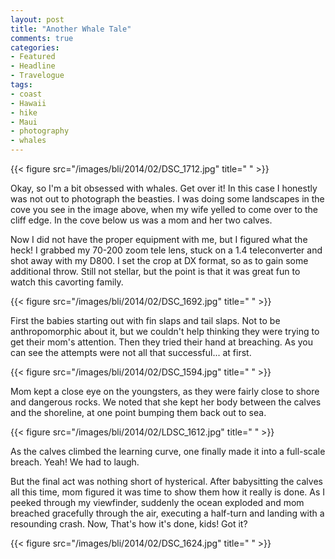 ```yaml
---
layout: post
title: "Another Whale Tale"
comments: true
categories:
- Featured
- Headline
- Travelogue
tags:
- coast
- Hawaii
- hike
- Maui
- photography
- whales
---
```


{{< figure src="/images/bli/2014/02/DSC_1712.jpg" title="  " >}}

Okay, so I'm a bit obsessed with whales. Get over it! In this case I honestly was not out to photograph the beasties. I was doing some landscapes in the cove you see in the image above, when my wife yelled to come over to the cliff edge. In the cove below us was a mom and her two calves. 

<!--more-->

Now I did not have the proper equipment with me, but I figured what the heck! I grabbed my 70-200 zoom tele lens, stuck on a 1.4 teleconverter and shot away with my D800. I set the crop at DX format, so as to gain some additional throw. Still not stellar, but the point is that it was great fun to watch this cavorting family. 

{{< figure src="/images/bli/2014/02/DSC_1692.jpg" title="  " >}}

First the babies starting out with fin slaps and tail slaps. Not to be anthropomorphic about it, but we couldn't help thinking they were trying to get their mom's attention. Then they tried their hand at breaching. As you can see the attempts were not all that successful... at first. 

{{< figure src="/images/bli/2014/02/DSC_1594.jpg" title="  " >}}

Mom kept a close eye on the youngsters, as they were fairly close to shore and dangerous rocks. We noted that she kept her body between the calves and the shoreline, at one point bumping them back out to sea. 

{{< figure src="/images/bli/2014/02/LDSC_1612.jpg" title="  " >}}

As the calves climbed the learning curve, one finally made it into a full-scale breach. Yeah! We had to laugh.

But the final act was nothing short of hysterical. After babysitting the calves all this time, mom figured it was time to show them how it really is done. As I peeked through my viewfinder, suddenly the ocean exploded and mom breached gracefully through the air, executing a half-turn and landing with a resounding crash. Now, That's how it's done, kids! Got it?

{{< figure src="/images/bli/2014/02/DSC_1624.jpg" title="  " >}}